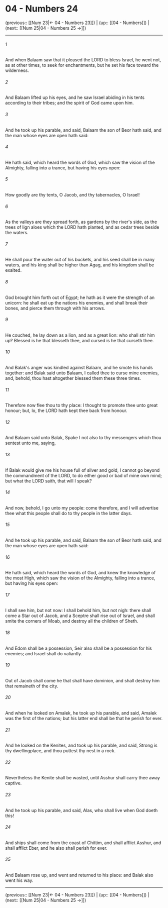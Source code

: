 # 04 - Numbers 24

(previous:: [[Num 23|← 04 - Numbers 23]]) | (up:: [[04 - Numbers]]) | (next:: [[Num 25|04 - Numbers 25 →]])

***


###### 1 
And when Balaam saw that it pleased the LORD to bless Israel, he went not, as at other times, to seek for enchantments, but he set his face toward the wilderness. 

###### 2 
And Balaam lifted up his eyes, and he saw Israel abiding in his tents according to their tribes; and the spirit of God came upon him. 

###### 3 
And he took up his parable, and said, Balaam the son of Beor hath said, and the man whose eyes are open hath said: 

###### 4 
He hath said, which heard the words of God, which saw the vision of the Almighty, falling into a trance, but having his eyes open: 

###### 5 
How goodly are thy tents, O Jacob, and thy tabernacles, O Israel! 

###### 6 
As the valleys are they spread forth, as gardens by the river's side, as the trees of lign aloes which the LORD hath planted, and as cedar trees beside the waters. 

###### 7 
He shall pour the water out of his buckets, and his seed shall be in many waters, and his king shall be higher than Agag, and his kingdom shall be exalted. 

###### 8 
God brought him forth out of Egypt; he hath as it were the strength of an unicorn: he shall eat up the nations his enemies, and shall break their bones, and pierce them through with his arrows. 

###### 9 
He couched, he lay down as a lion, and as a great lion: who shall stir him up? Blessed is he that blesseth thee, and cursed is he that curseth thee. 

###### 10 
And Balak's anger was kindled against Balaam, and he smote his hands together: and Balak said unto Balaam, I called thee to curse mine enemies, and, behold, thou hast altogether blessed them these three times. 

###### 11 
Therefore now flee thou to thy place: I thought to promote thee unto great honour; but, lo, the LORD hath kept thee back from honour. 

###### 12 
And Balaam said unto Balak, Spake I not also to thy messengers which thou sentest unto me, saying, 

###### 13 
If Balak would give me his house full of silver and gold, I cannot go beyond the commandment of the LORD, to do either good or bad of mine own mind; but what the LORD saith, that will I speak? 

###### 14 
And now, behold, I go unto my people: come therefore, and I will advertise thee what this people shall do to thy people in the latter days. 

###### 15 
And he took up his parable, and said, Balaam the son of Beor hath said, and the man whose eyes are open hath said: 

###### 16 
He hath said, which heard the words of God, and knew the knowledge of the most High, which saw the vision of the Almighty, falling into a trance, but having his eyes open: 

###### 17 
I shall see him, but not now: I shall behold him, but not nigh: there shall come a Star out of Jacob, and a Sceptre shall rise out of Israel, and shall smite the corners of Moab, and destroy all the children of Sheth. 

###### 18 
And Edom shall be a possession, Seir also shall be a possession for his enemies; and Israel shall do valiantly. 

###### 19 
Out of Jacob shall come he that shall have dominion, and shall destroy him that remaineth of the city. 

###### 20 
And when he looked on Amalek, he took up his parable, and said, Amalek was the first of the nations; but his latter end shall be that he perish for ever. 

###### 21 
And he looked on the Kenites, and took up his parable, and said, Strong is thy dwellingplace, and thou puttest thy nest in a rock. 

###### 22 
Nevertheless the Kenite shall be wasted, until Asshur shall carry thee away captive. 

###### 23 
And he took up his parable, and said, Alas, who shall live when God doeth this! 

###### 24 
And ships shall come from the coast of Chittim, and shall afflict Asshur, and shall afflict Eber, and he also shall perish for ever. 

###### 25 
And Balaam rose up, and went and returned to his place: and Balak also went his way.

***

(previous:: [[Num 23|← 04 - Numbers 23]]) | (up:: [[04 - Numbers]]) | (next:: [[Num 25|04 - Numbers 25 →]])
